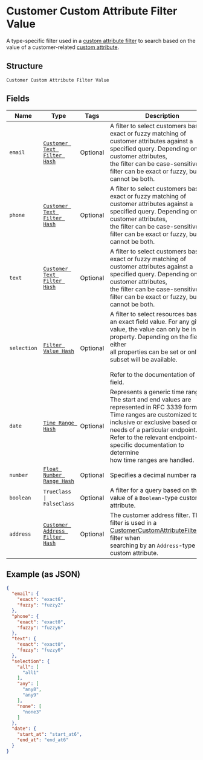 
# Customer Custom Attribute Filter Value

A type-specific filter used in a [custom attribute filter](../../doc/models/customer-custom-attribute-filter.md) to search based on the value
of a customer-related [custom attribute](../../doc/models/custom-attribute.md).

## Structure

`Customer Custom Attribute Filter Value`

## Fields

| Name | Type | Tags | Description |
|  --- | --- | --- | --- |
| `email` | [`Customer Text Filter Hash`](../../doc/models/customer-text-filter.md) | Optional | A filter to select customers based on exact or fuzzy matching of<br>customer attributes against a specified query. Depending on the customer attributes,<br>the filter can be case-sensitive. This filter can be exact or fuzzy, but it cannot be both. |
| `phone` | [`Customer Text Filter Hash`](../../doc/models/customer-text-filter.md) | Optional | A filter to select customers based on exact or fuzzy matching of<br>customer attributes against a specified query. Depending on the customer attributes,<br>the filter can be case-sensitive. This filter can be exact or fuzzy, but it cannot be both. |
| `text` | [`Customer Text Filter Hash`](../../doc/models/customer-text-filter.md) | Optional | A filter to select customers based on exact or fuzzy matching of<br>customer attributes against a specified query. Depending on the customer attributes,<br>the filter can be case-sensitive. This filter can be exact or fuzzy, but it cannot be both. |
| `selection` | [`Filter Value Hash`](../../doc/models/filter-value.md) | Optional | A filter to select resources based on an exact field value. For any given<br>value, the value can only be in one property. Depending on the field, either<br>all properties can be set or only a subset will be available.<br><br>Refer to the documentation of the field. |
| `date` | [`Time Range Hash`](../../doc/models/time-range.md) | Optional | Represents a generic time range. The start and end values are<br>represented in RFC 3339 format. Time ranges are customized to be<br>inclusive or exclusive based on the needs of a particular endpoint.<br>Refer to the relevant endpoint-specific documentation to determine<br>how time ranges are handled. |
| `number` | [`Float Number Range Hash`](../../doc/models/float-number-range.md) | Optional | Specifies a decimal number range. |
| `boolean` | `TrueClass \| FalseClass` | Optional | A filter for a query based on the value of a `Boolean`-type custom attribute. |
| `address` | [`Customer Address Filter Hash`](../../doc/models/customer-address-filter.md) | Optional | The customer address filter. This filter is used in a [CustomerCustomAttributeFilterValue](../../doc/models/customer-custom-attribute-filter-value.md) filter when<br>searching by an `Address`-type custom attribute. |

## Example (as JSON)

```json
{
  "email": {
    "exact": "exact6",
    "fuzzy": "fuzzy2"
  },
  "phone": {
    "exact": "exact0",
    "fuzzy": "fuzzy6"
  },
  "text": {
    "exact": "exact0",
    "fuzzy": "fuzzy6"
  },
  "selection": {
    "all": [
      "all1"
    ],
    "any": [
      "any8",
      "any9"
    ],
    "none": [
      "none3"
    ]
  },
  "date": {
    "start_at": "start_at6",
    "end_at": "end_at6"
  }
}
```

